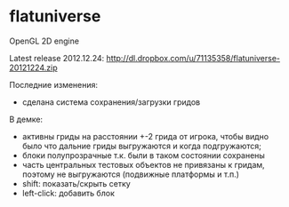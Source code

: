 flatuniverse
============

OpenGL 2D engine

Latest release 2012.12.24: http://dl.dropbox.com/u/71135358/flatuniverse-20121224.zip

Последние изменения:
+ сделана система сохранения/загрузки гридов

В демке:
- активны гриды на расстоянии +-2 грида от игрока, чтобы видно было что дальние гриды выгружаются и когда подгружаются;
- блоки полупрозрачные т.к. были в таком состоянии сохранены
- часть центральных тестовых объектов не привязаны к гридам, поэтому не выгружаются (подвижные платформы и т.п.)
- shift: показать/скрыть сетку
- left-click: добавить блок
